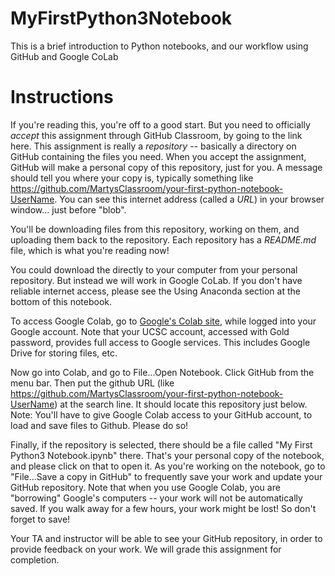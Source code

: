 # MyFirstPython3Notebook
This is a brief introduction to Python notebooks, and our workflow using GitHub and Google CoLab

# Instructions

If you're reading this, you're off to a good start.  But you need to officially *accept* this assignment through GitHub Classroom, by going to the link here.  This assignment is really a *repository* -- basically a directory on GitHub containing the files you need.  When you accept the assignment, GitHub will make a personal copy of this repository, just for you.  A message should tell you where your copy is, typically something like https://github.com/MartysClassroom/your-first-python-notebook-UserName.  You can see this internet address (called a *URL*) in your browser window... just before "blob".  

You'll be downloading files from this repository, working on them, and uploading them back to the repository.  Each repository has a *README.md* file, which is what you're reading now!

You could download the directly to your computer from your personal repository.  But instead we will work in Google CoLab.  If you don't have reliable internet access, please see the Using Anaconda section at the bottom of this notebook.

To access Google Colab, go to [Google's Colab site](https://colab.research.google.com/), while logged into your Google account.  Note that your UCSC account, accessed with Gold password, provides full access to Google services.  This includes Google Drive for storing files, etc.  

Now go into Colab, and go to File...Open Notebook.  Click GitHub from the menu bar.  Then put the github URL (like https://github.com/MartysClassroom/your-first-python-notebook-UserName) at the search line.  It should locate this repository just below.  Note:  You'll have to give Google Colab access to your GitHub account, to load and save files to Github.  Please do so!

Finally, if the repository is selected, there should be a file called "My First Python3 Notebook.ipynb" there.  That's your personal copy of the notebook, and please click on that to open it.  As you're working on the notebook, go to "File...Save a copy in GitHub" to frequently save your work and update your GitHub repository.  Note that when you use Google Colab, you are "borrowing" Google's computers -- your work will not be automatically saved.  If you walk away for a few hours, your work might be lost!  So don't forget to save!  

Your TA and instructor will be able to see your GitHub repository, in order to provide feedback on your work.  We will grade this assignment for completion.
